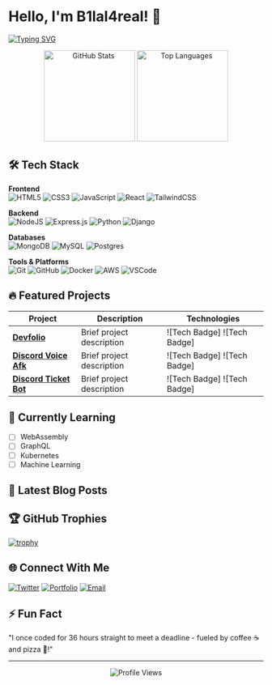 # Hello, I'm B1lal4real! 👋

[![Typing SVG](https://readme-typing-svg.demolab.com?font=Fira+Code&size=30&duration=4000&pause=1000&color=38BDD8&center=true&vCenter=true&width=1000&lines=Passionate+%7C+Creative+%7C+Problem+Solver;Full+Stack+Developer+%7C+Open+Source+Enthusiast;Turning+ideas+into+reality+with+code)](https://git.io/typing-svg)

<div align="center">
  <img src="https://github-readme-stats.vercel.app/api?username=b1lal4real&show_icons=true&theme=radical" alt="GitHub Stats" height="180">
  <img src="https://github-readme-stats.vercel.app/api/top-langs/?username=b1lal4real&layout=compact&theme=radical" alt="Top Languages" height="180">
</div>

## 🛠️ Tech Stack

**Frontend**  
![HTML5](https://img.shields.io/badge/html5-%23E34F26.svg?style=for-the-badge&logo=html5&logoColor=white)
![CSS3](https://img.shields.io/badge/css3-%231572B6.svg?style=for-the-badge&logo=css3&logoColor=white)
![JavaScript](https://img.shields.io/badge/javascript-%23323330.svg?style=for-the-badge&logo=javascript&logoColor=%23F7DF1E)
![React](https://img.shields.io/badge/react-%2320232a.svg?style=for-the-badge&logo=react&logoColor=%2361DAFB)
![TailwindCSS](https://img.shields.io/badge/tailwindcss-%2338B2AC.svg?style=for-the-badge&logo=tailwind-css&logoColor=white)

**Backend**  
![NodeJS](https://img.shields.io/badge/node.js-6DA55F?style=for-the-badge&logo=node.js&logoColor=white)
![Express.js](https://img.shields.io/badge/express.js-%23404d59.svg?style=for-the-badge&logo=express&logoColor=%2361DAFB)
![Python](https://img.shields.io/badge/python-3670A0?style=for-the-badge&logo=python&logoColor=ffdd54)
![Django](https://img.shields.io/badge/django-%23092E20.svg?style=for-the-badge&logo=django&logoColor=white)

**Databases**  
![MongoDB](https://img.shields.io/badge/MongoDB-%234ea94b.svg?style=for-the-badge&logo=mongodb&logoColor=white)
![MySQL](https://img.shields.io/badge/mysql-%2300f.svg?style=for-the-badge&logo=mysql&logoColor=white)
![Postgres](https://img.shields.io/badge/postgres-%23316192.svg?style=for-the-badge&logo=postgresql&logoColor=white)

**Tools & Platforms**  
![Git](https://img.shields.io/badge/git-%23F05033.svg?style=for-the-badge&logo=git&logoColor=white)
![GitHub](https://img.shields.io/badge/github-%23121011.svg?style=for-the-badge&logo=github&logoColor=white)
![Docker](https://img.shields.io/badge/docker-%230db7ed.svg?style=for-the-badge&logo=docker&logoColor=white)
![AWS](https://img.shields.io/badge/AWS-%23FF9900.svg?style=for-the-badge&logo=amazon-aws&logoColor=white)
![VSCode](https://img.shields.io/badge/VS_Code-0078D4?style=for-the-badge&logo=visual%20studio%20code&logoColor=white)

## 🔥 Featured Projects

| Project | Description | Technologies |
|---------|-------------|--------------|
| **[Devfolio](https://github.com/b1lal4real/devfolio)** | Brief project description | ![Tech Badge] ![Tech Badge] |
| **[Discord Voice Afk](https://github.com/b1lal4real/discord-voice-afk)** | Brief project description | ![Tech Badge] ![Tech Badge] |
| **[Discord Ticket Bot](https://github.com/b1lal4real/discord-ticket-bot)** | Brief project description | ![Tech Badge] ![Tech Badge] |

## 🌱 Currently Learning

- [ ] WebAssembly
- [ ] GraphQL
- [ ] Kubernetes
- [ ] Machine Learning

## 📝 Latest Blog Posts



## 🏆 GitHub Trophies

[![trophy](https://github-profile-trophy.vercel.app/?username=YOUR_USERNAME&theme=onedark&row=1&column=7)](https://github.com/ryo-ma/github-profile-trophy)

## 🌐 Connect With Me

[![Twitter](https://img.shields.io/badge/Twitter-%231DA1F2.svg?style=for-the-badge&logo=Twitter&logoColor=white)](https://twitter.com/b1lal4reale)
[![Portfolio](https://img.shields.io/badge/Portfolio-%23000000.svg?style=for-the-badge&logo=firefox&logoColor=#FF7139)](https://ervan.rf.gd/?i=1)
[![Email](https://img.shields.io/badge/Email-D14836?style=for-the-badge&logo=gmail&logoColor=white)](mailto:bilalhafdi4@gmail.com)

## ⚡ Fun Fact

"I once coded for 36 hours straight to meet a deadline - fueled by coffee ☕ and pizza 🍕!"

---

<p align="center">
  <img src="https://komarev.com/ghpvc/?username=b1lal4real&label=Profile+Views&color=blueviolet&style=flat" alt="Profile Views" />
</p>

